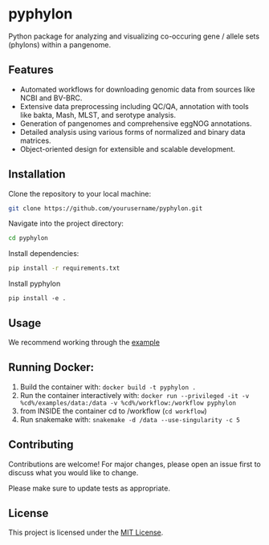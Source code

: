# pyphylon

Python package for analyzing and visualizing co-occuring gene / allele sets (phylons) within a pangenome.

## Features

- Automated workflows for downloading genomic data from sources like NCBI and BV-BRC.
- Extensive data preprocessing including QC/QA, annotation with tools like bakta, Mash, MLST, and serotype analysis.
- Generation of pangenomes and comprehensive eggNOG annotations.
- Detailed analysis using various forms of normalized and binary data matrices.
- Object-oriented design for extensible and scalable development.

## Installation

Clone the repository to your local machine:

```bash
git clone https://github.com/yourusername/pyphylon.git
```

Navigate into the project directory:

```bash
cd pyphylon
```

Install dependencies:

```bash
pip install -r requirements.txt
```

Install pyphylon
```
pip install -e .
```

## Usage

We recommend working through the <a href="https://github.com/SBRG/pyphylon/blob/streamline-configs/examples/README.md">example</a>

## Running Docker:
1. Build the container with: `docker build -t pyphylon .`
2. Run the container interactively with: `docker run --privileged -it -v %cd%/examples/data:/data -v %cd%/workflow:/workflow pyphylon`
3. from INSIDE the container cd to /workflow (`cd workflow`)
4. Run snakemake with: `snakemake -d /data --use-singularity -c 5`

## Contributing

Contributions are welcome! For major changes, please open an issue first to discuss what you would like to change.

Please make sure to update tests as appropriate.

## License

This project is licensed under the [MIT License](LICENSE).

